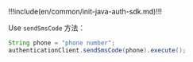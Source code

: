 !!!include(en/common/init-java-auth-sdk.md)!!!

Use `sendSmsCode` 方法：

```java
String phone = "phone number";
authenticationClient.sendSmsCode(phone).execute();
```
